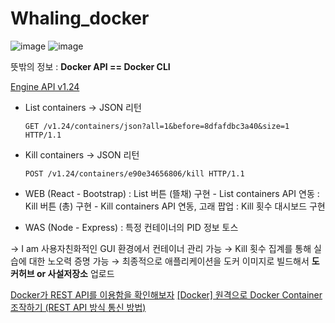 # Whaling_docker

![image](https://github.com/binhao22/Whaling_docker/assets/73528043/24a13920-8a8e-4258-95c3-86a0496963bf)  ![image](https://github.com/binhao22/Whaling_docker/assets/73528043/75b386b8-98d4-4095-9116-f463c3ab703f)




뜻밖의 정보 : **Docker API == Docker CLI**

[Engine API v1.24](https://docs.docker.com/engine/api/v1.24/)

- List containers → JSON 리턴
    
    `GET /v1.24/containers/json?all=1&before=8dfafdbc3a40&size=1 HTTP/1.1`
    
- Kill containers → JSON 리턴
    
    `POST /v1.24/containers/e90e34656806/kill HTTP/1.1`
    

- WEB (React - Bootstrap)
: List 버튼 (뜰채) 구현 - List containers API 연동
: Kill 버튼 (총) 구현 - Kill containers API 연동, 고래 팝업
: Kill 횟수 대시보드 구현
- WAS (Node - Express)
: 특정 컨테이너의 PID 정보 토스

→ I am 사용자친화적인 GUI 환경에서 컨테이너 관리 가능
→ Kill 횟수 집계를 통해 실습에 대한 노오력 증명 가능
→ 최종적으로 애플리케이션을 도커 이미지로 빌드해서 **도커허브 or 사설저장소** 업로드

[Docker가 REST API를 이용함을 확인해보자](https://senticoding.tistory.com/95)
[[Docker] 원격으로 Docker Container 조작하기 (REST API 방식 통신 방법)](https://tbmaster.tistory.com/146)
